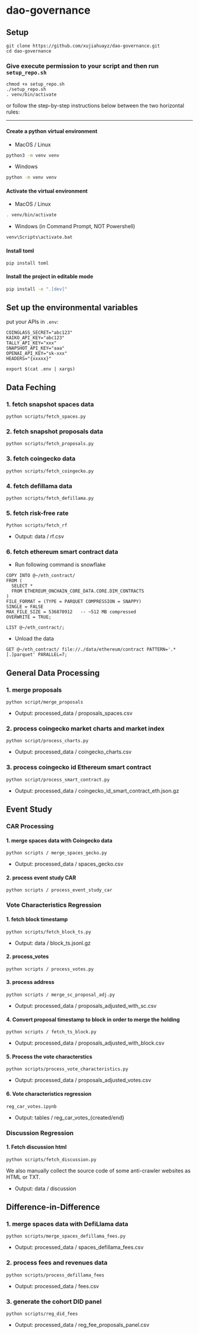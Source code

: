# dao-governance

## Setup

```
git clone https://github.com/xujiahuayz/dao-governance.git
cd dao-governance
```

### Give execute permission to your script and then run `setup_repo.sh`

```
chmod +x setup_repo.sh
./setup_repo.sh
. venv/bin/activate
```

or follow the step-by-step instructions below between the two horizontal rules:

---

#### Create a python virtual environment

- MacOS / Linux

```bash
python3 -m venv venv
```

- Windows

```bash
python -m venv venv
```

#### Activate the virtual environment

- MacOS / Linux

```bash
. venv/bin/activate
```

- Windows (in Command Prompt, NOT Powershell)

```bash
venv\Scripts\activate.bat
```

#### Install toml

```
pip install toml
```

#### Install the project in editable mode

```bash
pip install -e ".[dev]"
```

## Set up the environmental variables

put your APIs in `.env`:

```
COINGLASS_SECRET="abc123"
KAIKO_API_KEY="abc123"
TALLY_API_KEY="xxx"
SNAPSHOT_API_KEY="aaa"
OPENAI_API_KEY="sk-xxx"
HEADERS="{xxxxx}"
```

```
export $(cat .env | xargs)
```

## Data Feching

### 1. fetch snapshot spaces data

```
python scripts/fetch_spaces.py
```

### 2. fetch snapshot proposals data

```
python scripts/fetch_proposals.py
```

### 3. fetch coingecko data

```
python scripts/fetch_coingecko.py
```

### 4. fetch defillama data

```
python scripts/fetch_defillama.py
```

### 5. fetch risk-free rate

```
Python scripts/fetch_rf
```

- Output: data / rf.csv

### 6. fetch ethereum smart contract data

- Run following command is snowflake
```
COPY INTO @~/eth_contract/
FROM (
  SELECT *
  FROM ETHEREUM_ONCHAIN_CORE_DATA.CORE.DIM_CONTRACTS
)
FILE_FORMAT = (TYPE = PARQUET COMPRESSION = SNAPPY)
SINGLE = FALSE
MAX_FILE_SIZE = 536870912   -- ~512 MB compressed
OVERWRITE = TRUE;

LIST @~/eth_contract/;
```

- Unload the data
```
GET @~/eth_contract/ file://./data/ethereum/contract PATTERN='.*[.]parquet' PARALLEL=7;
```

## General Data Processing

### 1. merge proposals

```
python script/merge_proposals
```

- Output: processed_data / proposals_spaces.csv

### 2. process coingecko market charts and market index

```
python script/process_charts.py
```

- Output: processed_data / coingecko_charts.csv

### 3. process coingecko id Ethereum smart contract

```
python script/process_smart_contract.py
```

- Output: processed_data / coingecko_id_smart_contract_eth.json.gz

## Event Study

### CAR Processing

#### 1. merge spaces data with Coingecko data

```
python scripts / merge_spaces_gecko.py
```

- Output: processed_data / spaces_gecko.csv

#### 2. process event study CAR

```
python scripts / process_event_study_car
```

### Vote Characteristics Regression

#### 1. fetch block timestamp

```
python scripts/fetch_block_ts.py
```

- Output: data / block_ts.jsonl.gz

#### 2. process_votes

```
python scripts / process_votes.py
```

#### 3. process address

```
python scripts / merge_sc_proposal_adj.py
```
- Output: processed_data / proposals_adjusted_with_sc.csv

#### 4. Convert proposal timestamp to block in order to merge the holding

```
python scripts / fetch_ts_block.py
```
- Output: processed_data / proposals_adjusted_with_block.csv

#### 5. Process the vote characterstics

```
python scripts/process_vote_characteristics.py
```
- Output: processed_data / proposals_adjusted_votes.csv

#### 6. Vote characteristics regression

```
reg_car_votes.ipynb
```
- Output: tables / reg_car_votes_{created/end}

### Discussion Regression 

#### 1. Fetch discussion html
```
python scripts/fetch_discussion.py
```

We also manually collect the source code of some anti-crawler websites as HTML or TXT.

- Output: data / discussion

## Difference-in-Difference

### 1. merge spaces data with DefiLlama data

```
python scripts/merge_spaces_defillama_fees.py
```

- Output: processed_data / spaces_defillama_fees.csv

### 2. process fees and revenues data

```
python scripts/process_defillama_fees
```

- Output: processed_data / fees.csv

### 3. generate the cohort DID panel

```
python scripts/reg_did_fees
```

- Output: processed_data / reg_fee_proposals_panel.csv